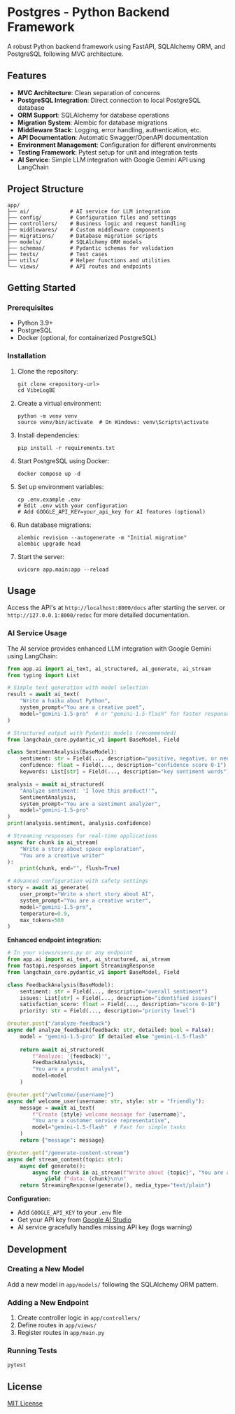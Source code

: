 # Postgres - Python Backend Framework

A robust Python backend framework using FastAPI, SQLAlchemy ORM, and PostgreSQL following MVC architecture.

## Features

- **MVC Architecture**: Clean separation of concerns
- **PostgreSQL Integration**: Direct connection to local PostgreSQL database
- **ORM Support**: SQLAlchemy for database operations
- **Migration System**: Alembic for database migrations
- **Middleware Stack**: Logging, error handling, authentication, etc.
- **API Documentation**: Automatic Swagger/OpenAPI documentation
- **Environment Management**: Configuration for different environments
- **Testing Framework**: Pytest setup for unit and integration tests
- **AI Service**: Simple LLM integration with Google Gemini API using LangChain

## Project Structure

```
app/
├── ai/             # AI service for LLM integration
├── config/         # Configuration files and settings
├── controllers/    # Business logic and request handling
├── middlewares/    # Custom middleware components
├── migrations/     # Database migration scripts
├── models/         # SQLAlchemy ORM models
├── schemas/        # Pydantic schemas for validation
├── tests/          # Test cases
├── utils/          # Helper functions and utilities
└── views/          # API routes and endpoints
```

## Getting Started

### Prerequisites

- Python 3.9+
- PostgreSQL
- Docker (optional, for containerized PostgreSQL)

### Installation

1. Clone the repository:

   ```
   git clone <repository-url>
   cd VibeLogBE
   ```

2. Create a virtual environment:

   ```
   python -m venv venv
   source venv/bin/activate  # On Windows: venv\Scripts\activate
   ```

3. Install dependencies:

   ```
   pip install -r requirements.txt
   ```

4. Start PostgreSQL using Docker:

   ```
   docker compose up -d
   ```

5. Set up environment variables:

   ```
   cp .env.example .env
   # Edit .env with your configuration
   # Add GOOGLE_API_KEY=your_api_key for AI features (optional)
   ```

6. Run database migrations:

   ```
   alembic revision --autogenerate -m "Initial migration"
   alembic upgrade head
   ```

7. Start the server:
   ```
   uvicorn app.main:app --reload
   ```

## Usage

Access the API's at `http://localhost:8000/docs` after starting the server.
or `http://127.0.0.1:8000/redoc` for more detailed documentation.

### AI Service Usage

The AI service provides enhanced LLM integration with Google Gemini using LangChain:

```python
from app.ai import ai_text, ai_structured, ai_generate, ai_stream
from typing import List

# Simple text generation with model selection
result = await ai_text(
    "Write a haiku about Python",
    system_prompt="You are a creative poet",
    model="gemini-1.5-pro"  # or "gemini-1.5-flash" for faster responses
)

# Structured output with Pydantic models (recommended)
from langchain_core.pydantic_v1 import BaseModel, Field

class SentimentAnalysis(BaseModel):
    sentiment: str = Field(..., description="positive, negative, or neutral")
    confidence: float = Field(..., description="confidence score 0-1")
    keywords: List[str] = Field(..., description="key sentiment words")

analysis = await ai_structured(
    "Analyze sentiment: 'I love this product!'",
    SentimentAnalysis,
    system_prompt="You are a sentiment analyzer",
    model="gemini-1.5-pro"
)
print(analysis.sentiment, analysis.confidence)

# Streaming responses for real-time applications
async for chunk in ai_stream(
    "Write a story about space exploration",
    "You are a creative writer"
):
    print(chunk, end="", flush=True)

# Advanced configuration with safety settings
story = await ai_generate(
    user_prompt="Write a short story about AI",
    system_prompt="You are a creative writer",
    model="gemini-1.5-pro",
    temperature=0.9,
    max_tokens=500
)
```

**Enhanced endpoint integration:**

```python
# In your views/users.py or any endpoint  
from app.ai import ai_text, ai_structured, ai_stream
from fastapi.responses import StreamingResponse
from langchain_core.pydantic_v1 import BaseModel, Field

class FeedbackAnalysis(BaseModel):
    sentiment: str = Field(..., description="overall sentiment")
    issues: List[str] = Field(..., description="identified issues")
    satisfaction_score: float = Field(..., description="score 0-10")
    priority: str = Field(..., description="priority level")

@router.post("/analyze-feedback")
async def analyze_feedback(feedback: str, detailed: bool = False):
    model = "gemini-1.5-pro" if detailed else "gemini-1.5-flash"
    
    return await ai_structured(
        f"Analyze: '{feedback}'",
        FeedbackAnalysis,
        "You are a product analyst",
        model=model
    )

@router.get("/welcome/{username}")
async def welcome_user(username: str, style: str = "friendly"):
    message = await ai_text(
        f"Create {style} welcome message for {username}",
        "You are a customer service representative",
        model="gemini-1.5-flash"  # Fast for simple tasks
    )
    return {"message": message}

@router.get("/generate-content-stream")
async def stream_content(topic: str):
    async def generate():
        async for chunk in ai_stream(f"Write about {topic}", "You are a writer"):
            yield f"data: {chunk}\n\n"
    return StreamingResponse(generate(), media_type="text/plain")
```

**Configuration:**

- Add `GOOGLE_API_KEY` to your `.env` file
- Get your API key from [Google AI Studio](https://makersuite.google.com/app/apikey)
- AI service gracefully handles missing API key (logs warning)

## Development

### Creating a New Model

Add a new model in `app/models/` following the SQLAlchemy ORM pattern.

### Adding a New Endpoint

1. Create controller logic in `app/controllers/`
2. Define routes in `app/views/`
3. Register routes in `app/main.py`

### Running Tests

```
pytest
```

## License

[MIT License](LICENSE)
